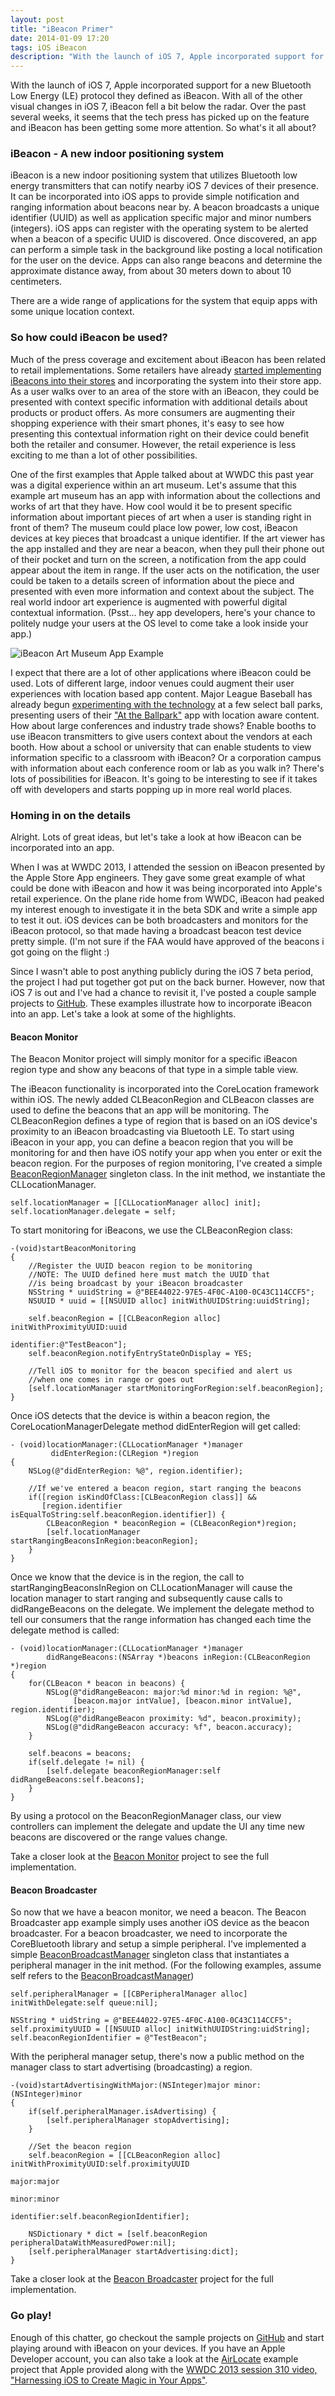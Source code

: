 ```yaml
---
layout: post
title: "iBeacon Primer"
date: 2014-01-09 17:20
tags: iOS iBeacon
description: "With the launch of iOS 7, Apple incorporated support for a new Bluetooth Low Energy (LE) protocol they defined as iBeacon. With all of the other visual changes in iOS 7, iBeacon fell a bit below the radar. Over the past several weeks, it seems that the tech press has picked up on the feature and iBeacon has been getting some more attention. So what's it all about?"
---
```


With the launch of iOS 7, Apple incorporated support for a new Bluetooth Low Energy (LE) protocol they defined as iBeacon.  With all of the other visual changes in iOS 7, iBeacon fell a bit below the radar. Over the past several weeks, it seems that the tech press has picked up on the feature and iBeacon has been getting some more attention.  So what's it all about? 

### iBeacon - A new indoor positioning system ###

iBeacon is a new indoor positioning system that utilizes Bluetooth low energy transmitters that can notify nearby iOS 7 devices of their presence.  It can be incorporated into iOS apps to provide simple notification and ranging information about beacons near by.  A beacon broadcasts a unique identifier (UUID) as well as application specific major and minor numbers (integers).  iOS apps can register with the operating system to be alerted when a beacon of a specific UUID is discovered.  Once discovered, an app can perform a simple task in the background like posting a local notification for the user on the device.  Apps can also range beacons and determine the approximate distance away, from about 30 meters down to about 10 centimeters.  

There are a wide range of applications for the system that equip apps with some unique location context.

### So how could iBeacon be used? ###
Much of the press coverage and excitement about iBeacon has been related to retail implementations.  Some retailers have already [started implementing iBeacons into their stores](http://appleinsider.com/articles/13/11/20/macys-begins-pilot-test-of-apples-ibeacon-in-flagship-new-york-san-francisco-stores) and incorporating the system into their store app.  As a user walks over to an area of the store with an iBeacon, they could be presented with context specific information with additional details about products or product offers.  As more consumers are augmenting their shopping experience with their smart phones, it's easy to see how presenting this contextual information right on their device could benefit both the retailer and consumer.  However, the retail experience is less exciting to me than a lot of other possibilities.  

One of the first examples that Apple talked about at WWDC this past year was a digital experience within an art museum.  Let's assume that this example art museum has an app with information about the collections and works of art that they have.  How cool would it be to present specific information about important pieces of art when a user is standing right in front of them?  The museum could place low power, low cost, iBeacon devices at key pieces that broadcast a unique identifier.  If the art viewer has the app installed and they are near a beacon, when they pull their phone out of their pocket and turn on the screen, a notification from the app could appear about the item in range.  If the user acts on the notification, the user could be taken to a details screen of information about the piece and presented with even more information and context about the subject.  The real world indoor art experience is augmented with powerful digital contextual information.  (Psst... hey app developers, here's your chance to politely nudge your users at the OS level to come take a look inside your app.)

<img src="/img/vangogh-ibeacon.png" class="img-responsive center-block" alt="iBeacon Art Museum App Example">

I expect that there are a lot of other applications where iBeacon could be used.  Lots of different large, indoor venues could augment their user experiences with location based app content.  Major League Baseball has already begun [experimenting with the technology](http://mashable.com/2013/09/26/mlb-at-the-ballpark-app/) at a few select ball parks, presenting users of their ["At the Ballpark"](https://itunes.apple.com/us/app/mlb.com-at-the-ballpark/id513135722?mt=8) app with location aware content.  How about large conferences and industry trade shows?  Enable booths to use iBeacon transmitters to give users context about the vendors at each booth.  How about a school or university that can enable students to view information specific to a classroom with iBeacon?  Or a corporation campus with information about each conference room or lab as you walk in?  There's lots of possibilities for iBeacon.  It's going to be interesting to see if it takes off with developers and starts popping up in more real world places.  

### Homing in on the details ###

Alright.  Lots of great ideas, but let's take a look at how iBeacon can be incorporated into an app.

When I was at WWDC 2013, I attended the session on iBeacon presented by the Apple Store App engineers.  They gave some great example of what could be done with iBeacon and how it was being incorporated into Apple's retail experience.  On the plane ride home from WWDC, iBeacon had peaked my interest enough to investigate it in the beta SDK and write a simple app to test it out.  iOS devices can be both broadcasters and monitors for the iBeacon protocol, so that made having a broadcast beacon test device pretty simple. (I'm not sure if the FAA would have approved of the beacons i got going on the flight :)

Since I wasn't able to post anything publicly during the iOS 7 beta period, the project I had put together got put on the back burner.  However, now that iOS 7 is out and I've had a chance to revisit it, I've posted a couple sample projects to [GitHub](https://github.com/welbesw/iBeaconExamples). These examples illustrate how to incorporate iBeacon into an app.  Let's take a look at some of the highlights.

#### Beacon Monitor ###

The Beacon Monitor project will simply monitor for a specific iBeacon region type and show any beacons of that type in a simple table view.

The iBeacon functionality is incorporated into the CoreLocation framework within iOS.  The newly added CLBeaconRegion and CLBeacon classes are used to define the beacons that an app will be monitoring.  The CLBeaconRegion defines a type of region that is based on an iOS device's proximity to an iBeacon broadcasting via Bluetooth LE.  To start using iBeacon in your app, you can define a beacon region that you will be monitoring for and then have iOS notify your app when you enter or exit the beacon region.  For the purposes of region monitoring, I've created a simple [BeaconRegionManager](https://github.com/welbesw/iBeaconExamples/blob/master/BeaconMonitor/BeaconMonitor/BeaconRegionManager.m) singleton class.  In the init method, we instantiate the CLLocationManager.

```objective_c
self.locationManager = [[CLLocationManager alloc] init];
self.locationManager.delegate = self;
```

To start monitoring for iBeacons, we use the CLBeaconRegion class:

```objective_c
-(void)startBeaconMonitoring
{
    //Register the UUID beacon region to be monitoring
    //NOTE: The UUID defined here must match the UUID that
    //is being broadcast by your iBeacon broadcaster
    NSString * uuidString = @"BEE44022-97E5-4F0C-A100-0C43C114CCF5";
    NSUUID * uuid = [[NSUUID alloc] initWithUUIDString:uuidString];
    
    self.beaconRegion = [[CLBeaconRegion alloc] initWithProximityUUID:uuid
                                                           identifier:@"TestBeacon"];
    self.beaconRegion.notifyEntryStateOnDisplay = YES;
    
    //Tell iOS to monitor for the beacon specified and alert us
    //when one comes in range or goes out
    [self.locationManager startMonitoringForRegion:self.beaconRegion];
}
```

Once iOS detects that the device is within a beacon region, the CoreLocationManagerDelegate method didEnterRegion will get called:

```objective_c
- (void)locationManager:(CLLocationManager *)manager
         didEnterRegion:(CLRegion *)region
{
    NSLog(@"didEnterRegion: %@", region.identifier);
    
    //If we've entered a beacon region, start ranging the beacons
    if([region isKindOfClass:[CLBeaconRegion class]] &&
       [region.identifier isEqualToString:self.beaconRegion.identifier]) {
        CLBeaconRegion * beaconRegion = (CLBeaconRegion*)region;
        [self.locationManager startRangingBeaconsInRegion:beaconRegion];
    }
}
```

Once we know that the device is in the region, the call to startRangingBeaconsInRegion on CLLocationManager will cause the location manager to start ranging and subsequently cause calls to didRangeBeacons on the delegate.  We implement the delegate method to tell our consumers that the range information has changed each time the delegate method is called:

```objective_c
- (void)locationManager:(CLLocationManager *)manager
        didRangeBeacons:(NSArray *)beacons inRegion:(CLBeaconRegion *)region
{
    for(CLBeacon * beacon in beacons) {
        NSLog(@"didRangeBeacon: major:%d minor:%d in region: %@",
              [beacon.major intValue], [beacon.minor intValue], region.identifier);
        NSLog(@"didRangeBeacon proximity: %d", beacon.proximity);
        NSLog(@"didRangeBeacon accuracy: %f", beacon.accuracy);
    }
    
    self.beacons = beacons;
    if(self.delegate != nil) {
        [self.delegate beaconRegionManager:self didRangeBeacons:self.beacons];
    }
}
```

By using a protocol on the BeaconRegionManager class, our view controllers can implement the delegate and update the UI any time new beacons are discovered or the range values change.

Take a closer look at the [Beacon Monitor](https://github.com/welbesw/iBeaconExamples/tree/master/BeaconMonitor) project to see the full implementation.

#### Beacon Broadcaster ###

So now that we have a beacon monitor, we need a beacon.  The Beacon Broadcaster app example simply uses another iOS device as the beacon broadcaster.  For a beacon broadcaster, we need to incorporate the CoreBluetooth library and setup a simple peripheral.  I've implemented a simple [BeaconBroadcastManager](https://github.com/welbesw/iBeaconExamples/blob/master/BeaconBroadcaster/BeaconBroadcaster/BeaconBroadcastManager.m) singleton class that instantiates a peripheral manager in the init method.  (For the following examples, assume self refers to the [BeaconBroadcastManager](https://github.com/welbesw/iBeaconExamples/blob/master/BeaconBroadcaster/BeaconBroadcaster/BeaconBroadcastManager.m))

```objective_c
self.peripheralManager = [[CBPeripheralManager alloc] initWithDelegate:self queue:nil];

NSString * uidString = @"BEE44022-97E5-4F0C-A100-0C43C114CCF5";
self.proximityUUID = [[NSUUID alloc] initWithUUIDString:uidString];
self.beaconRegionIdentifier = @"TestBeacon";
```
With the peripheral manager setup, there's now a public method on the manager class to start advertising (broadcasting) a region.

```objective_c
-(void)startAdvertisingWithMajor:(NSInteger)major minor:(NSInteger)minor
{
    if(self.peripheralManager.isAdvertising) {
        [self.peripheralManager stopAdvertising];
    }
    
    //Set the beacon region
    self.beaconRegion = [[CLBeaconRegion alloc] initWithProximityUUID:self.proximityUUID
                                                                major:major
                                                                minor:minor
                                                           identifier:self.beaconRegionIdentifier];
    
    NSDictionary * dict = [self.beaconRegion peripheralDataWithMeasuredPower:nil];
    [self.peripheralManager startAdvertising:dict];
}
```

Take a closer look at the [Beacon Broadcaster](https://github.com/welbesw/iBeaconExamples/tree/master/BeaconBroadcaster) project for the full implementation.

### Go play! ###
Enough of this chatter, go checkout the sample projects on [GitHub](https://github.com/welbesw/iBeaconExamples) and start playing around with iBeacon on your devices.  If you have an Apple Developer account, you can also take a look at the [AirLocate](https://developer.apple.com/downloads/index.action?name=WWDC%202013) example project that Apple provided along with the [WWDC 2013 session 310 video, "Harnessing iOS to Create Magic in Your Apps"](https://developer.apple.com/wwdc/videos/).